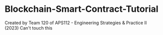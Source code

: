 # Blockchain-Smart-Contract-Tutorial

Created by Team 120 of APS112 - Engineering Strategies & Practice II (2023)
Can't touch this 